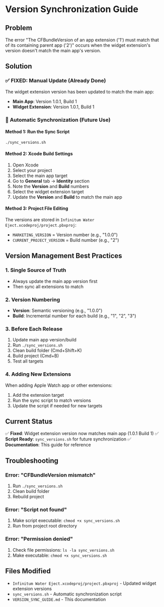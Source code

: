 # Version Synchronization Guide

## Problem
The error "The CFBundleVersion of an app extension ('1') must match that of its containing parent app ('2')" occurs when the widget extension's version doesn't match the main app's version.

## Solution

### ✅ **FIXED: Manual Update (Already Done)**
The widget extension version has been updated to match the main app:
- **Main App**: Version 1.0.1, Build 1
- **Widget Extension**: Version 1.0.1, Build 1

### 🔄 **Automatic Synchronization (Future Use)**

#### Method 1: Run the Sync Script
```bash
./sync_versions.sh
```

#### Method 2: Xcode Build Settings
1. Open Xcode
2. Select your project
3. Select the main app target
4. Go to **General** tab → **Identity** section
5. Note the **Version** and **Build** numbers
6. Select the widget extension target
7. Update the **Version** and **Build** to match the main app

#### Method 3: Project File Editing
The versions are stored in `Infinitum Water Eject.xcodeproj/project.pbxproj`:
- `MARKETING_VERSION` = Version number (e.g., "1.0.0")
- `CURRENT_PROJECT_VERSION` = Build number (e.g., "2")

## Version Management Best Practices

### 1. **Single Source of Truth**
- Always update the main app version first
- Then sync all extensions to match

### 2. **Version Numbering**
- **Version**: Semantic versioning (e.g., "1.0.0")
- **Build**: Incremental number for each build (e.g., "1", "2", "3")

### 3. **Before Each Release**
1. Update main app version/build
2. Run `./sync_versions.sh`
3. Clean build folder (Cmd+Shift+K)
4. Build project (Cmd+B)
5. Test all targets

### 4. **Adding New Extensions**
When adding Apple Watch app or other extensions:
1. Add the extension target
2. Run the sync script to match versions
3. Update the script if needed for new targets

## Current Status
✅ **Fixed**: Widget extension version now matches main app (1.0.1 Build 1)
✅ **Script Ready**: `sync_versions.sh` for future synchronization
✅ **Documentation**: This guide for reference

## Troubleshooting

### Error: "CFBundleVersion mismatch"
1. Run `./sync_versions.sh`
2. Clean build folder
3. Rebuild project

### Error: "Script not found"
1. Make script executable: `chmod +x sync_versions.sh`
2. Run from project root directory

### Error: "Permission denied"
1. Check file permissions: `ls -la sync_versions.sh`
2. Make executable: `chmod +x sync_versions.sh`

## Files Modified
- `Infinitum Water Eject.xcodeproj/project.pbxproj` - Updated widget extension versions
- `sync_versions.sh` - Automatic synchronization script
- `VERSION_SYNC_GUIDE.md` - This documentation 